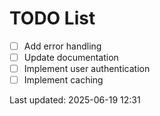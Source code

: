 # TODO List

- [ ] Add error handling
- [ ] Update documentation
- [ ] Implement user authentication
- [ ] Implement caching

Last updated: 2025-06-19 12:31
